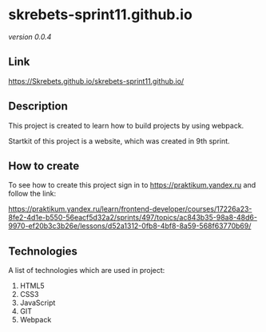 # skrebets-sprint11.github.io

*version 0.0.4*

## Link

https://Skrebets.github.io/skrebets-sprint11.github.io/

## Description

This project is created to learn how to build projects by using webpack.

Startkit of this project is a website, which was created in 9th sprint.

## How to create

To see how to create this project sign in to https://praktikum.yandex.ru and follow the link:

https://praktikum.yandex.ru/learn/frontend-developer/courses/17226a23-8fe2-4d1e-b550-56eacf5d32a2/sprints/497/topics/ac843b35-98a8-48d6-9970-ef20b3c3b26e/lessons/d52a1312-0fb8-4bf8-8a59-568f63770b69/

## Technologies

A list of technologies which are used in project:

1. HTML5
2. CSS3
3. JavaScript
4. GIT
5. Webpack